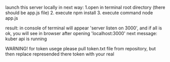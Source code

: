 launch this server locally in next way: 
1.open in terminal root directory (there should be app.js file)
2. execute npm install
3. execute command node app.js

result: in console of terminal will appear 'server listen on 3000', and if all is ok, you will see in browser after opening 
'localhost:3000' next message: kuber api is running

WARNING! for token usege please pull token.txt file from repository, but then replace represended there token with your real
